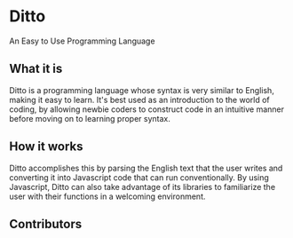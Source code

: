 # Ditto
An Easy to Use Programming Language

## What it is
Ditto is a programming language whose syntax is very similar to English, making it easy to learn. It's best used as an introduction to the world of coding, by allowing newbie coders to construct code in an intuitive manner before moving on to learning proper syntax. 

## How it works
Ditto accomplishes this by parsing the English text that the user writes and converting it into Javascript code that can run conventionally. By using Javascript, Ditto can also take advantage of its libraries to familiarize the user with their functions in a welcoming environment.

## Contributors

